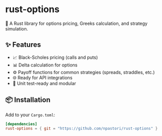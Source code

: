 # rust-options

🦀 A Rust library for options pricing, Greeks calculation, and strategy simulation.

## ✨ Features

- 📈 Black-Scholes pricing (calls and puts)
- 📊 Delta calculation for options
- ⚙️ Payoff functions for common strategies (spreads, straddles, etc.)
- 🌐 Ready for API integrations
- 🧪 Unit test-ready and modular

## 📦 Installation

Add to your `Cargo.toml`:
```toml
[dependencies]
rust-options = { git = "https://github.com/npastori/rust-options" }
